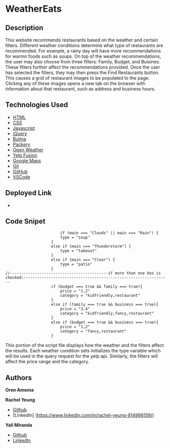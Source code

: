 # WeatherEats

## Description

This website recommends restaurants based on the weather and certain filters. Different weather conditions determine what type of restaurants are recommended. For example, a rainy day will have more recommendations for warmn foods such as soups. On top of the weather recommendations, the user may also choose from three filters: Family, Budget, and Buisines. These filters further affect the recommendations provided.
Once the user has selected the filters, they may then press the Find Restaurants button. This causes a grid of restaurant images to be populated to the page. Clicking any of these images opens a new tab on the browser with information about that restaurant, such as address and business hours.

## Technologies Used

* [HTML](https://developer.mozilla.org/en-US/docs/Web/HTML)
* [CSS](https://developer.mozilla.org/en-US/docs/Web/CSS)
* [Javascript](https://developer.mozilla.org/en-US/docs/Web/JavaScript)
* [jQuery](https://jquery.com/)
* [Bulma](https://bulma.io/documentation/)
* [Packery](https://packery.metafizzy.co/)
* [Open Weather](https://openweathermap.org/api)
* [Yelp Fusion](https://www.yelp.com/developers/documentation/v3)
* [Google Maps](https://developers.google.com/maps/documentation)
* [Git](https://git-scm.com/)
* [GitHub](https://github.com/)
* [VSCode](https://code.visualstudio.com/)

## Deployed Link

* [](https://xrachhel.github.io/weatherEats/)

## Code Snipet

```
                        if (main === "Clouds" || main === "Rain") {
                        type = "soup"
                    }
                    else if (main === "Thunderstorm") {
                        type = "takeout"
                    }
                    else if (main === "Clear") {
                        type = "patio"
                    }
//-------------------------------------------if more than one box is checked:----------------------------------------------------------------
                    if (budget === true && family === true){
                        price = "1,2"
                        category = "kidfriendly,restaurant"
                    }
                    else if (family === true && business === true){
                        price = "3,4"
                        category = "kidfriendly,fancy,restaurant"
                    }
                    else if (budget === true && business === true){
                        price = "1,2"
                        category = "fancy,restaurant"
                    }
```
This portion of the script file displays how the weather and the filters affect the results. Each weather condition sets initializes the type variable which will be used in the query request for the yelp api. Similarly, the filters will affect the price range and the category.

## Authors

**Oren Amema**

**Rachel Yeung**

* [Github](https://github.com/xrachhel)
* [LinkedIn] (https://www.linkedin.com/in/rachel-yeung-814986159/)

**Yalí Miranda** 

* [Github](https://github.com/yjmiranda)
* [LinkedIn](https://www.linkedin.com/in/yal%C3%AD-miranda-8b4b94199/)